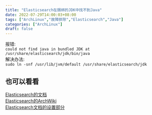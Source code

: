 ```yaml
---
title: "Elasticsearch在捆绑的JDK中找不到Java"
date: 2022-07-29T14:00:03+08:00
tags: ["ArchLinux","故障排除","Elasticsearch","Java"]
categories: ["ArchLinux"]
draft: false
---
```


报错:  
`could not find java in bundled JDK at /usr/share/elasticsearch/jdk/bin/java`  
解决办法:  
`sudo ln -snf /usr/lib/jvm/default /usr/share/elasticsearch/jdk`

## 也可以看看

[Elasticsearch的文档](https://www.elastic.co/guide/index.html)  
[Elasticsearch的ArchWiki](https://wiki.archlinux.org/title/Elasticsearch)  
[Elasticsearch文档的设置部分](https://www.elastic.co/guide/en/elasticsearch/reference/current/setup.html)